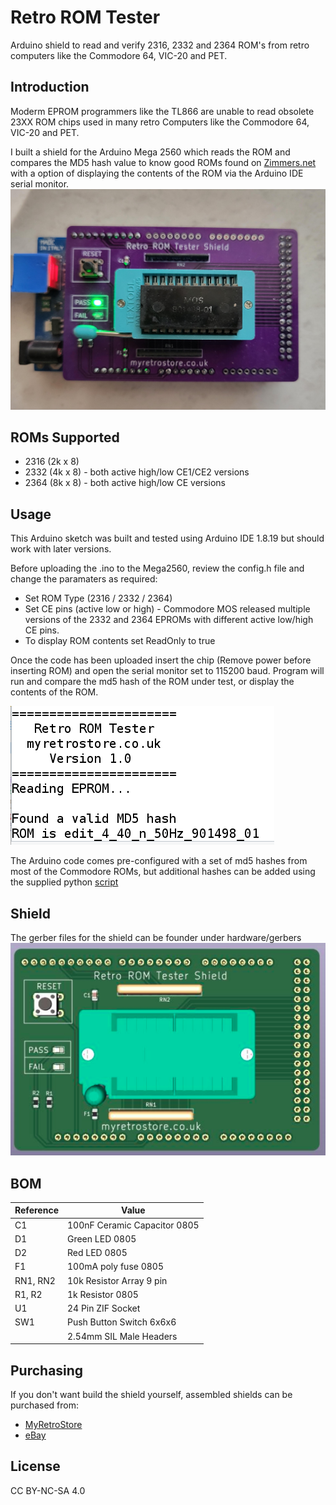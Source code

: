 # Retro ROM Tester
Arduino shield to read and verify 2316, 2332 and 2364 ROM's from retro computers like the Commodore 64, VIC-20 and PET.

## Introduction
Moderm EPROM programmers like the TL866 are unable to read obsolete 23XX ROM chips used in many retro Computers like the Commodore 64, VIC-20 and PET.

I built a shield for the Arduino Mega 2560 which reads the ROM and compares the MD5 hash value to know good ROMs found on [Zimmers.net](https://zimmers.net/anonftp/pub/cbm/firmware/index.html) with a option of displaying the contents of the ROM via the Arduino IDE serial monitor. 
![Shield](https://github.com/MyRetroStore/RetroRomTester/blob/main/hardware/Retro%20ROM%20Tester%20Shield.jpg?raw=true)


## ROMs Supported
- 2316 (2k x 8)
- 2332 (4k x 8) - both active high/low CE1/CE2 versions
- 2364 (8k x 8) - both active high/low CE versions

## Usage

This Arduino sketch was built and tested using Arduino IDE 1.8.19 but should work with later versions.

Before uploading the .ino to the Mega2560, review the config.h file and change the paramaters as required:

- Set ROM Type (2316 / 2332 / 2364)
- Set CE pins (active low or high) - Commodore MOS released multiple versions of the 2332 and 2364 EPROMs with different active low/high CE pins.
- To display ROM contents set ReadOnly to true

Once the code has been uploaded insert the chip (Remove power before inserting ROM) and open the serial monitor set to 115200 baud.
Program will run and compare the md5 hash of the ROM under test, or display the contents of the ROM.

![Serial Output](https://github.com/MyRetroStore/RetroRomTester/blob/main/software/serial-output.png?raw=true)

The Arduino code comes pre-configured with a set of md5 hashes from most of the Commodore ROMs, but additional hashes can be added using the supplied python [script](https://github.com/MyRetroStore/RetroRomTester/tree/main/software)


##  Shield

The gerber files for the shield can be founder under hardware/gerbers
![Retro ROM Tester](https://github.com/MyRetroStore/RetroRomTester/blob/main/hardware/Retro%20ROM%20Tester.png?raw=true)

## BOM
| Reference | Value |
| ------ | ------ |
| C1 | 100nF Ceramic Capacitor 0805 |
| D1 | Green LED 0805 |
| D2 | Red LED 0805 |
| F1 | 100mA poly fuse 0805 |
| RN1, RN2 | 10k Resistor Array 9 pin |
| R1, R2 | 1k Resistor 0805 |
| U1 | 24 Pin ZIF Socket |
| SW1 | Push Button Switch 6x6x6 |
| | 2.54mm SIL Male Headers

## Purchasing

If you don't want build the shield yourself, assembled shields can be purchased from:
- [MyRetroStore](https://myretrostore.co.uk/)
- [eBay](https://www.ebay.co.uk/str/myretrostoreuk)

## License
CC BY-NC-SA 4.0
